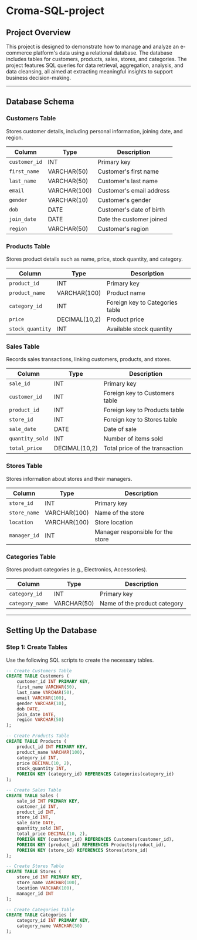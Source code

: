 # Croma-SQL-project
## Project Overview

This project is designed to demonstrate how to manage and analyze an e-commerce platform's data using a relational database. The database includes tables for customers, products, sales, stores, and categories. The project features SQL queries for data retrieval, aggregation, analysis, and data cleansing, all aimed at extracting meaningful insights to support business decision-making.

---

## Database Schema

### **Customers Table**
Stores customer details, including personal information, joining date, and region.

| Column       | Type        | Description                |
|--------------|-------------|----------------------------|
| `customer_id` | INT         | Primary key                |
| `first_name`  | VARCHAR(50) | Customer's first name      |
| `last_name`   | VARCHAR(50) | Customer's last name       |
| `email`       | VARCHAR(100)| Customer's email address   |
| `gender`      | VARCHAR(10) | Customer's gender          |
| `dob`         | DATE        | Customer's date of birth   |
| `join_date`   | DATE        | Date the customer joined   |
| `region`      | VARCHAR(50) | Customer's region          |

### **Products Table**
Stores product details such as name, price, stock quantity, and category.

| Column        | Type        | Description                          |
|---------------|-------------|--------------------------------------|
| `product_id`  | INT         | Primary key                          |
| `product_name`| VARCHAR(100)| Product name                         |
| `category_id` | INT         | Foreign key to Categories table      |
| `price`       | DECIMAL(10,2)| Product price                        |
| `stock_quantity` | INT       | Available stock quantity             |

### **Sales Table**
Records sales transactions, linking customers, products, and stores.

| Column       | Type        | Description                          |
|--------------|-------------|--------------------------------------|
| `sale_id`    | INT         | Primary key                          |
| `customer_id`| INT         | Foreign key to Customers table      |
| `product_id` | INT         | Foreign key to Products table       |
| `store_id`   | INT         | Foreign key to Stores table         |
| `sale_date`  | DATE        | Date of sale                        |
| `quantity_sold`| INT       | Number of items sold                |
| `total_price`| DECIMAL(10,2)| Total price of the transaction      |

### **Stores Table**
Stores information about stores and their managers.

| Column        | Type        | Description                          |
|---------------|-------------|--------------------------------------|
| `store_id`    | INT         | Primary key                          |
| `store_name`  | VARCHAR(100)| Name of the store                    |
| `location`    | VARCHAR(100)| Store location                       |
| `manager_id`  | INT         | Manager responsible for the store    |

### **Categories Table**
Stores product categories (e.g., Electronics, Accessories).

| Column        | Type        | Description                          |
|---------------|-------------|--------------------------------------|
| `category_id` | INT         | Primary key                          |
| `category_name`| VARCHAR(50) | Name of the product category         |

---

## Setting Up the Database

### Step 1: Create Tables

Use the following SQL scripts to create the necessary tables.

```sql
-- Create Customers Table
CREATE TABLE Customers (
    customer_id INT PRIMARY KEY,
    first_name VARCHAR(50),
    last_name VARCHAR(50),
    email VARCHAR(100),
    gender VARCHAR(10),
    dob DATE,
    join_date DATE,
    region VARCHAR(50)
);

-- Create Products Table
CREATE TABLE Products (
    product_id INT PRIMARY KEY,
    product_name VARCHAR(100),
    category_id INT,
    price DECIMAL(10, 2),
    stock_quantity INT,
    FOREIGN KEY (category_id) REFERENCES Categories(category_id)
);

-- Create Sales Table
CREATE TABLE Sales (
    sale_id INT PRIMARY KEY,
    customer_id INT,
    product_id INT,
    store_id INT,
    sale_date DATE,
    quantity_sold INT,
    total_price DECIMAL(10, 2),
    FOREIGN KEY (customer_id) REFERENCES Customers(customer_id),
    FOREIGN KEY (product_id) REFERENCES Products(product_id),
    FOREIGN KEY (store_id) REFERENCES Stores(store_id)
);

-- Create Stores Table
CREATE TABLE Stores (
    store_id INT PRIMARY KEY,
    store_name VARCHAR(100),
    location VARCHAR(100),
    manager_id INT
);

-- Create Categories Table
CREATE TABLE Categories (
    category_id INT PRIMARY KEY,
    category_name VARCHAR(50)
);
